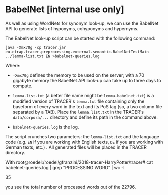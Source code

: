 # BabelNet \[internal use only\]

As well as using WordNets for synonym look-up, we can use the BabelNet API to generate lists of hyponyms, cohyponyms and hypernyms.

The BabelNet look-up script can be started with the following command:

`java -Xmx70g -cp tracer.jar eu.etrap.tracer.preprocessing.external.semantic.BabelNetTestMain ../lemma-list.txt EN >babelnet-queries.log`

Where:

* `-Xmx70g` defines the memory to be used on the server; with a 70 gigabyte memory the BabelNet API look-up can take up to three days to compute.

* `lemma-list.txt` \(a better file name might be `lemma-babelnet.txt`\) is a modified version of TRACER's `lemma.txt` file containing only the baseform of every word in the text and its PoS tag \(so, a two column file separated by a TAB\). Place the `lemma.list.txt` in the TRACER's `data/corpora/...` directory and define its path in the command above. 

* `babelnet-queries.log` is the log.

The script crunches two parameters: the `lemma-list.txt` and the language code \(e.g. `EN` if you are working with English texts, `DE` if you are working with German texts, etc.\) . All generated files will be placed in the TRACER directory.

With root@roedel:/roedel/gfranzini/2018-tracer-HarryPotter/tracer\# cat babelnet-queries.log \| grep "PROCESSING WORD" \| wc -l

35

you see the total number of processed words out of the 22796.

